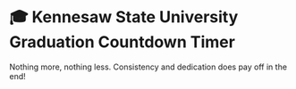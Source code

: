 <!-- *git commit -->
# 🎓 Kennesaw State University Graduation Countdown Timer
Nothing more, nothing less. Consistency and dedication does pay off in the end!
